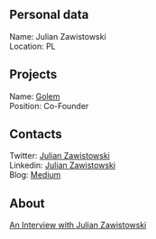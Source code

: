 ## Personal data   
Name: Julian Zawistowski    
Location: PL   
## Projects
Name: [Golem](../projects/golem.md)  
Position: Co-Founder  
## Contacts
Twitter: [Julian Zawistowski](https://twitter.com/julianzawist)  
Linkedin: [Julian Zawistowski](https://www.linkedin.com/in/julian-zawistowski-352478)   
Blog: [Medium](https://blog.golemproject.net/@julianofimapp)  
## About
[An Interview with Julian Zawistowski](https://blog.wetrust.io/an-interview-with-julian-zawistowski-founder-and-ceo-of-golem-c463f5404855)  
